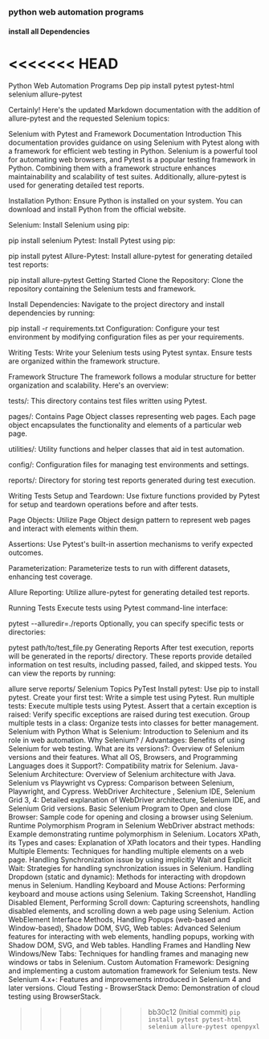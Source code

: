 ### python web automation programs
#### install all Dependencies

<<<<<<< HEAD
=======
Python Web Automation Programs
Dep
pip install pytest pytest-html selenium allure-pytest

Certainly! Here's the updated Markdown documentation with the addition of allure-pytest and the requested Selenium topics:

Selenium with Pytest and Framework Documentation
Introduction
This documentation provides guidance on using Selenium with Pytest along with a framework for efficient web testing in Python. Selenium is a powerful tool for automating web browsers, and Pytest is a popular testing framework in Python. Combining them with a framework structure enhances maintainability and scalability of test suites. Additionally, allure-pytest is used for generating detailed test reports.

Installation
Python: Ensure Python is installed on your system. You can download and install Python from the official website.

Selenium: Install Selenium using pip:

pip install selenium
Pytest: Install Pytest using pip:

pip install pytest
Allure-Pytest: Install allure-pytest for generating detailed test reports:

pip install allure-pytest
Getting Started
Clone the Repository: Clone the repository containing the Selenium tests and framework.

Install Dependencies: Navigate to the project directory and install dependencies by running:

pip install -r requirements.txt
Configuration: Configure your test environment by modifying configuration files as per your requirements.

Writing Tests: Write your Selenium tests using Pytest syntax. Ensure tests are organized within the framework structure.

Framework Structure
The framework follows a modular structure for better organization and scalability. Here's an overview:

tests/: This directory contains test files written using Pytest.

pages/: Contains Page Object classes representing web pages. Each page object encapsulates the functionality and elements of a particular web page.

utilities/: Utility functions and helper classes that aid in test automation.

config/: Configuration files for managing test environments and settings.

reports/: Directory for storing test reports generated during test execution.

Writing Tests
Setup and Teardown: Use fixture functions provided by Pytest for setup and teardown operations before and after tests.

Page Objects: Utilize Page Object design pattern to represent web pages and interact with elements within them.

Assertions: Use Pytest's built-in assertion mechanisms to verify expected outcomes.

Parameterization: Parameterize tests to run with different datasets, enhancing test coverage.

Allure Reporting: Utilize allure-pytest for generating detailed test reports.

Running Tests
Execute tests using Pytest command-line interface:

pytest --alluredir=./reports
Optionally, you can specify specific tests or directories:

pytest path/to/test_file.py
Generating Reports
After test execution, reports will be generated in the reports/ directory. These reports provide detailed information on test results, including passed, failed, and skipped tests. You can view the reports by running:

allure serve reports/
Selenium Topics
PyTest
Install pytest: Use pip to install pytest.
Create your first test: Write a simple test using Pytest.
Run multiple tests: Execute multiple tests using Pytest.
Assert that a certain exception is raised: Verify specific exceptions are raised during test execution.
Group multiple tests in a class: Organize tests into classes for better management.
Selenium with Python
What is Selenium: Introduction to Selenium and its role in web automation.
Why Selenium? / Advantages: Benefits of using Selenium for web testing.
What are its versions?: Overview of Selenium versions and their features.
What all OS, Browsers, and Programming Languages does it Support?: Compatibility matrix for Selenium.
Java-Selenium Architecture: Overview of Selenium architecture with Java.
Selenium vs Playwright vs Cypress: Comparison between Selenium, Playwright, and Cypress.
WebDriver Architecture , Selenium IDE, Selenium Grid 3, 4: Detailed explanation of WebDriver architecture, Selenium IDE, and Selenium Grid versions.
Basic Selenium Program to Open and close Browser: Sample code for opening and closing a browser using Selenium.
Runtime Polymorphism Program in Selenium WebDriver abstract methods: Example demonstrating runtime polymorphism in Selenium.
Locators XPath, its Types and cases: Explanation of XPath locators and their types.
Handling Multiple Elements: Techniques for handling multiple elements on a web page.
Handling Synchronization issue by using implicitly Wait and Explicit Wait: Strategies for handling synchronization issues in Selenium.
Handling Dropdown (static and dynamic): Methods for interacting with dropdown menus in Selenium.
Handling Keyboard and Mouse Actions: Performing keyboard and mouse actions using Selenium.
Taking Screenshot, Handling Disabled Element, Performing Scroll down: Capturing screenshots, handling disabled elements, and scrolling down a web page using Selenium.
Action WebElement Interface Methods, Handling Popups (web-based and Window-based), Shadow DOM, SVG, Web tables: Advanced Selenium features for interacting with web elements, handling popups, working with Shadow DOM, SVG, and Web tables.
Handling Frames and Handling New Windows/New Tabs: Techniques for handling frames and managing new windows or tabs in Selenium.
Custom Automation Framework: Designing and implementing a custom automation framework for Selenium tests.
New Selenium 4.x+: Features and improvements introduced in Selenium 4 and later versions.
Cloud Testing - BrowserStack Demo: Demonstration of cloud testing using BrowserStack.

>>>>>>> bb30c12 (Initial commit)
`pip install pytest pytest-html selenium allure-pytest openpyxl`

